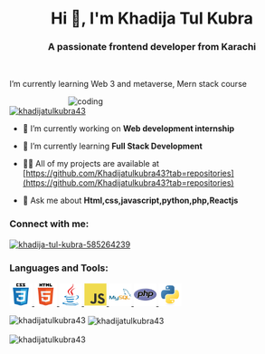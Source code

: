 <h1 align="center">Hi 👋, I'm Khadija Tul Kubra</h1>
<h3 align="center">A passionate frontend developer from Karachi</h3><br/>
<p>I’m currently learning Web 3 and metaverse, Mern stack course</p>
<img align="right" alt="coding" width="400" src="https://mir-s3-cdn-cf.behance.net/project_modules/disp/601014116770475.6068beff4640a.gif">
<p align="left"> <a href="https://github.com/ryo-ma/github-profile-trophy"><img src="https://github-profile-trophy.vercel.app/?username=khadijatulkubra43" alt="khadijatulkubra43" /></a> </p>

- 🔭 I’m currently working on **Web development internship**

- 🌱 I’m currently learning **Full Stack Development**

- 👨‍💻 All of my projects are available at [https://github.com/Khadijatulkubra43?tab=repositories](https://github.com/Khadijatulkubra43?tab=repositories)

- 💬 Ask me about **Html,css,javascript,python,php,Reactjs**

<h3 align="left">Connect with me:</h3>
<p align="left">
<a href="https://linkedin.com/in/khadija-tul-kubra-585264239" target="blank"><img align="center" src="https://raw.githubusercontent.com/rahuldkjain/github-profile-readme-generator/master/src/images/icons/Social/linked-in-alt.svg" alt="khadija-tul-kubra-585264239" height="30" width="40" /></a>
</p>

<h3 align="left">Languages and Tools:</h3>
<p align="left"> <a href="https://www.w3schools.com/css/" target="_blank" rel="noreferrer"> <img src="https://raw.githubusercontent.com/devicons/devicon/master/icons/css3/css3-original-wordmark.svg" alt="css3" width="40" height="40"/> </a> <a href="https://www.w3.org/html/" target="_blank" rel="noreferrer"> <img src="https://raw.githubusercontent.com/devicons/devicon/master/icons/html5/html5-original-wordmark.svg" alt="html5" width="40" height="40"/> </a> <a href="https://www.java.com" target="_blank" rel="noreferrer"> <img src="https://raw.githubusercontent.com/devicons/devicon/master/icons/java/java-original.svg" alt="java" width="40" height="40"/> </a> <a href="https://developer.mozilla.org/en-US/docs/Web/JavaScript" target="_blank" rel="noreferrer"> <img src="https://raw.githubusercontent.com/devicons/devicon/master/icons/javascript/javascript-original.svg" alt="javascript" width="40" height="40"/> </a> <a href="https://www.mysql.com/" target="_blank" rel="noreferrer"> <img src="https://raw.githubusercontent.com/devicons/devicon/master/icons/mysql/mysql-original-wordmark.svg" alt="mysql" width="40" height="40"/> </a> <a href="https://www.php.net" target="_blank" rel="noreferrer"> <img src="https://raw.githubusercontent.com/devicons/devicon/master/icons/php/php-original.svg" alt="php" width="40" height="40"/> </a> <a href="https://www.python.org" target="_blank" rel="noreferrer"> <img src="https://raw.githubusercontent.com/devicons/devicon/master/icons/python/python-original.svg" alt="python" width="40" height="40"/> </a> </p>

<p><img align="left" src="https://github-readme-stats.vercel.app/api/top-langs?username=khadijatulkubra43&show_icons=true&locale=en&layout=compact" alt="khadijatulkubra43" /></p>

<p>&nbsp;<img align="center" src="https://github-readme-stats.vercel.app/api?username=khadijatulkubra43&show_icons=true&locale=en" alt="khadijatulkubra43" /></p>

<p><img align="center" src="https://github-readme-streak-stats.herokuapp.com/?user=khadijatulkubra43&" alt="khadijatulkubra43" /></p>
